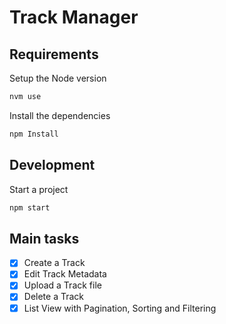 # Track Manager

## Requirements

Setup the Node version

```bash
nvm use
```

Install the dependencies

```bash
npm Install
```

## Development

Start a project

```bash
npm start
```

## Main tasks

- [x] Create a Track
- [x] Edit Track Metadata
- [x] Upload a Track file
- [x] Delete a Track
- [x] List View with Pagination, Sorting and Filtering
